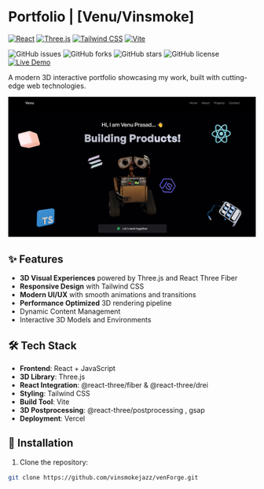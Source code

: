 # Portfolio | [Venu/Vinsmoke]

[![React](https://img.shields.io/badge/React-20232A?style=for-the-badge&logo=react&logoColor=61DAFB)](https://react.dev/)
[![Three.js](https://img.shields.io/badge/Three.js-000000?style=for-the-badge&logo=three.js&logoColor=white)](https://threejs.org/)
[![Tailwind CSS](https://img.shields.io/badge/Tailwind_CSS-38B2AC?style=for-the-badge&logo=tailwind-css&logoColor=white)](https://tailwindcss.com/)
[![Vite](https://img.shields.io/badge/Vite-B73BFE?style=for-the-badge&logo=vite&logoColor=FFD62E)](https://vitejs.dev/)

![GitHub issues](https://img.shields.io/github/issues/yourusername/portfolio)
![GitHub forks](https://img.shields.io/github/forks/yourusername/portfolio)
![GitHub stars](https://img.shields.io/github/stars/yourusername/portfolio)
![GitHub license](https://img.shields.io/github/license/yourusername/portfolio)
[![Live Demo](https://img.shields.io/badge/demo-live-brightgreen?style=for-the-badge)](https://your-portfolio-url.com)

A modern 3D interactive portfolio showcasing my work, built with cutting-edge web technologies.

![Portfolio Screenshot](./public/assets/portss.png)

## ✨ Features

- **3D Visual Experiences** powered by Three.js and React Three Fiber
- **Responsive Design** with Tailwind CSS
- **Modern UI/UX** with smooth animations and transitions
- **Performance Optimized** 3D rendering pipeline
- Dynamic Content Management
- Interactive 3D Models and Environments

## 🛠 Tech Stack

- **Frontend**: React + JavaScript
- **3D Library**: Three.js
- **React Integration**: @react-three/fiber & @react-three/drei 
- **Styling**: Tailwind CSS 
- **Build Tool**: Vite
- **3D Postprocessing**: @react-three/postprocessing , gsap
- **Deployment**: Vercel

## 🚀 Installation

1. Clone the repository:
```bash
git clone https://github.com/vinsmokejazz/venForge.git 